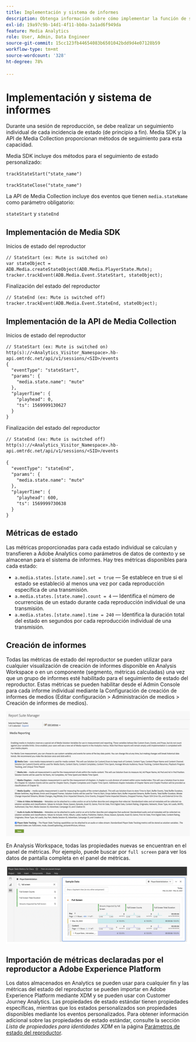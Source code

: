 ```yaml
---
title: Implementación y sistema de informes
description: Obtenga información sobre cómo implementar la función de seguimiento de estado del reproductor, incluyendo
exl-id: 19a97c9b-14d1-4f11-bb0a-3a1ad6f949da
feature: Media Analytics
role: User, Admin, Data Engineer
source-git-commit: 15cc123fb44654083b6501042bdd9d4e07128b59
workflow-type: tm+mt
source-wordcount: '328'
ht-degree: 78%

---
```


# Implementación y sistema de informes

Durante una sesión de reproducción, se debe realizar un seguimiento individual de cada incidencia de estado (de principio a fin). Media SDK y la API de Media Collection proporcionan métodos de seguimiento para esta capacidad.

Media SDK incluye dos métodos para el seguimiento de estado personalizado:

`trackStateStart("state_name")`

`trackStateClose("state_name")`


La API de Media Collection incluye dos eventos que tienen `media.stateName` como parámetro obligatorio:

`stateStart` y `stateEnd`

## Implementación de Media SDK

Inicios de estado del reproductor

```
// StateStart (ex: Mute is switched on)
var stateObject = ADB.Media.createStateObject(ADB.Media.PlayerState.Mute);
tracker.trackEvent(ADB.Media.Event.StateStart, stateObject);
```

Finalización del estado del reproductor

```
// StateEnd (ex: Mute is switched off)
tracker.trackEvent(ADB.Media.Event.StateEnd, stateObject);
```


## Implementación de la API de Media Collection

Inicios de estado del reproductor

```
// StateStart (ex: Mute is switched on)
http(s)://<Analytics_Visitor_Namespace>.hb-api.omtrdc.net/api/v1/sessions/<SID>/events
{
  "eventType": "stateStart",
  "params": {
    "media.state.name": "mute"
  },
  "playerTime": {
    "playhead": 0,
    "ts": 1569999130627
  }
}
```

Finalización del estado del reproductor

```
// StateEnd (ex: Mute is switched off)
http(s)://<Analytics_Visitor_Namespace>.hb-api.omtrdc.net/api/v1/sessions/<SID>/events

{
  "eventType": "stateEnd",
  "params": {
    "media.state.name": "mute"
  },
  "playerTime": {
    "playhead": 600,
    "ts": 1569999730638
  }
}
```

## Métricas de estado

Las métricas proporcionadas para cada estado individual se calculan y transfieren a Adobe Analytics como parámetros de datos de contexto y se almacenan para el sistema de informes. Hay tres métricas disponibles para cada estado:

* `a.media.states.[state.name].set = true` — Se establece en true si el estado se estableció al menos una vez por cada reproducción específica de una transmisión.
* `a.media.states.[state.name].count = 4` — Identifica el número de ocurrencias de un estado durante cada reproducción individual de una transmisión.
* `a.media.states.[state.name].time = 240` — Identifica la duración total del estado en segundos por cada reproducción individual de una transmisión.

## Creación de informes

Todas las métricas de estado del reproductor se pueden utilizar para cualquier visualización de creación de informes disponible en Analysis Workspace o en un componente (segmento, métricas calculadas) una vez que un grupo de informes esté habilitado para el seguimiento de estado del reproductor. Estas métricas se pueden habilitar desde el Admin Console para cada informe individual mediante la Configuración de creación de informes de medios (Editar configuración > Administración de medios > Creación de informes de medios).

![](assets/report-setup.png)

En Analysis Workspace, todas las propiedades nuevas se encuentran en el panel de métricas. Por ejemplo, puede buscar por `full screen` para ver los datos de pantalla completa en el panel de métricas.

![](assets/full-screen-report.png)

## Importación de métricas declaradas por el reproductor a Adobe Experience Platform

Los datos almacenados en Analytics se pueden usar para cualquier fin y las métricas del estado del reproductor se pueden importar en Adobe Experience Platform mediante XDM y se pueden usar con Customer Journey Analytics. Las propiedades de estado estándar tienen propiedades específicas, mientras que los estados personalizados son propiedades disponibles mediante los eventos personalizados. Para obtener información adicional sobre las propiedades de estado estándar, consulte la sección *Lista de propiedades para identidades XDM* en la página [Parámetros de estado del reproductor](/help/implementation/variables/player-state-parameters.md).
